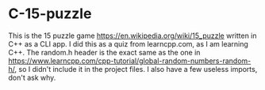 # C-15-puzzle
This is the 15 puzzle game https://en.wikipedia.org/wiki/15_puzzle written in C++ as a CLI app. I did this as a quiz from learncpp.com, as I am learning C++. The random.h header is the exact same as the one in https://www.learncpp.com/cpp-tutorial/global-random-numbers-random-h/, so I didn't include it in the project files. I also have a few useless imports, don't ask why.
